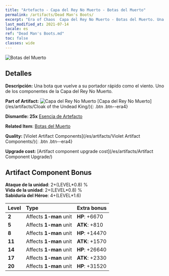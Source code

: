 ```yaml
---
title: "Artefacto - Capa del Rey No Muerto - Botas del Muerto"
permalink: /artifacts/Dead Man's Boots/
excerpt: "Era of Chaos  Capa del Rey No Muerto - Botas del Muerto. Una bota que vuelve a su portador rápido como el viento. Uno de los componentes de la Capa del Rey No Muerto."
last_modified_at: 2021-07-14
locale: es
ref: "Dead Man's Boots.md"
toc: false
classes: wide
---
```


 ![Botas del Muerto](/images/t/artifact_40323.png)



## Detalles

 **Descripción:** Una bota que vuelve a su portador rápido como el viento. Uno de los componentes de la Capa del Rey No Muerto.

 **Part of Artifact:** ![Capa del Rey No Muerto](/images/t/icon_artifact_32.png) [Capa del Rey No Muerto](/es/artifacts/Cloak of the Undead King/){: .btn .btn--era4}

 **Dismantle: 25x** [Esencia de Artefacto](/ItemsES/con_905/)

 **Related Item**: [Botas del Muerto](/ItemsES/art_131/)

 **Quality:** [Violet Artifact Components](/es/artifacts/Violet Artifact Components/){: .btn .btn--era4}

 **Upgrade cost:** [Artifact component upgrade cost](/es/artifacts/Artifact Component Upgrade/)

## Artifact Component Bonus

  **Ataque de la unidad**: 2+(LEVEL\*0.8) %<br/>**Vida de la unidad**: 2+(LEVEL\*0.8) %<br/>**Sabiduría del Héroe**: 4+(LEVEL\*1.6)

  |  Level  | Type |    Extra bonus  | 
  |:--------|:-----|:----------------| 
  | **2** | Affects **1-man** unit | **HP**: +6670 | 
  | **5** | Affects **1-man** unit | **ATK**: +810 | 
  | **8** | Affects **1-man** unit | **HP**: +14470 | 
  | **11** | Affects **1-man** unit | **ATK**: +1570 | 
  | **14** | Affects **1-man** unit | **HP**: +26640 | 
  | **17** | Affects **1-man** unit | **ATK**: +2330 | 
  | **20** | Affects **1-man** unit | **HP**: +31520 | 
